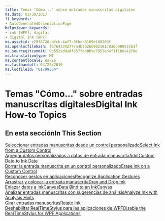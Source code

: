 ```yaml
---
title: Temas "Cómo..." sobre entradas manuscritas digitales
ms.date: 03/30/2017
f1_keywords:
- AutoGeneratedOrientationPage
helpviewer_keywords:
- ink [WPF], digital
- digital ink [WPF]
ms.assetid: c29f8728-bfcb-4af7-9fbc-8169e180109f
ms.openlocfilehash: f67642342777a4b5b26b902161c83dc98893c63f
ms.sourcegitcommit: 9b552addadfb57fab0b9e7852ed4f1f1b8a42f8e
ms.translationtype: MT
ms.contentlocale: es-ES
ms.lasthandoff: 04/23/2019
ms.locfileid: "61799364"
---
```

# <a name="digital-ink-how-to-topics"></a><span data-ttu-id="b16cb-102">Temas "Cómo..." sobre entradas manuscritas digitales</span><span class="sxs-lookup"><span data-stu-id="b16cb-102">Digital Ink How-to Topics</span></span>
## <a name="in-this-section"></a><span data-ttu-id="b16cb-103">En esta sección</span><span class="sxs-lookup"><span data-stu-id="b16cb-103">In This Section</span></span>  
 [<span data-ttu-id="b16cb-104">Seleccionar entradas manuscritas desde un control personalizado</span><span class="sxs-lookup"><span data-stu-id="b16cb-104">Select Ink from a Custom Control</span></span>](how-to-select-ink-from-a-custom-control.md)  
  [<span data-ttu-id="b16cb-105">Agregar datos personalizados a datos de entrada manuscrita</span><span class="sxs-lookup"><span data-stu-id="b16cb-105">Add Custom Data to Ink Data</span></span>](how-to-add-custom-data-to-ink-data.md)  
  [<span data-ttu-id="b16cb-106">Borrar la entrada manuscrita en un control personalizado</span><span class="sxs-lookup"><span data-stu-id="b16cb-106">Erase Ink on a Custom Control</span></span>](how-to-erase-ink-on-a-custom-control.md)  
  [<span data-ttu-id="b16cb-107">Reconocer gestos en aplicaciones</span><span class="sxs-lookup"><span data-stu-id="b16cb-107">Recognize Application Gestures</span></span>](how-to-recognize-application-gestures.md)  
  [<span data-ttu-id="b16cb-108">Arrastrar y colocar la entrada manuscrita</span><span class="sxs-lookup"><span data-stu-id="b16cb-108">Drag and Drop Ink</span></span>](how-to-drag-and-drop-ink.md)  
  [<span data-ttu-id="b16cb-109">Enlazar datos a InkCanvas</span><span class="sxs-lookup"><span data-stu-id="b16cb-109">Data Bind to an InkCanvas</span></span>](how-to-data-bind-to-an-inkcanvas.md)  
  [<span data-ttu-id="b16cb-110">Analizar entradas manuscritas con sugerencias de análisis</span><span class="sxs-lookup"><span data-stu-id="b16cb-110">Analyze Ink with Analysis Hints</span></span>](how-to-analyze-ink-with-analysis-hints.md)  
  [<span data-ttu-id="b16cb-111">Girar entradas manuscritas</span><span class="sxs-lookup"><span data-stu-id="b16cb-111">Rotate Ink</span></span>](how-to-rotate-ink.md)  
  [<span data-ttu-id="b16cb-112">Deshabilitar RealTimeStylus para las aplicaciones de WPF</span><span class="sxs-lookup"><span data-stu-id="b16cb-112">Disable the RealTimeStylus for WPF Applications</span></span>](disable-the-realtimestylus-for-wpf-applications.md)
